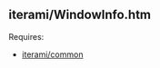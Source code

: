 iterami/WindowInfo.htm
----------------------

Requires:
* [iterami/common](https://github.com/iterami/common)
